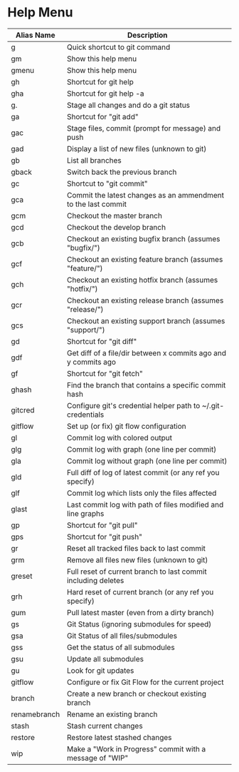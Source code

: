 # Help Menu

| Alias Name    | Description                                                    |
| ------------- | -------------------------------------------------------------- |
| g             | Quick shortcut to git command                                  |
| gm            | Show this help menu                                            |
| gmenu         | Show this help menu                                            |
| gh            | Shortcut for git help                                          |
| gha           | Shortcut for git help -a                                       |
| g.            | Stage all changes and do a git status                          |
| ga            | Shortcut for "git add"                                         |
| gac           | Stage files, commit (prompt for message) and push              |
| gad           | Display a list of new files (unknown to git)                   |
| gb            | List all branches                                              |
| gback         | Switch back the previous branch                                |
| gc            | Shortcut to "git commit"                                       |
| gca           | Commit the latest changes as an ammendment to the last commit  |
| gcm           | Checkout the master branch                                     |
| gcd           | Checkout the develop branch                                    |
| gcb           | Checkout an existing bugfix branch (assumes "bugfix/")         |
| gcf           | Checkout an existing feature branch (assumes "feature/")       |
| gch           | Checkout an existing hotfix branch (assumes "hotfix/")         |
| gcr           | Checkout an existing release branch (assumes "release/")       |
| gcs           | Checkout an existing support branch (assumes "support/")       |
| gd            | Shortcut for "git diff"                                        |
| gdf           | Get diff of a file/dir between x commits ago and y commits ago |
| gf            | Shortcut for "git fetch"                                       |
| ghash         | Find the branch that contains a specific commit hash           |
| gitcred       | Configure git's credential helper path to ~/.git-credentials   |
| gitflow       | Set up (or fix) git flow configuration                         |
| gl            | Commit log with colored output                                 |
| glg           | Commit log with graph (one line per commit)                    |
| gla           | Commit log without graph (one line per commit)                 |
| gld           | Full diff of log of latest commit (or any ref you specify)     |
| glf           | Commit log which lists only the files affected                 |
| glast         | Last commit log with path of files modified and line graphs    |
| gp            | Shortcut for "git pull"                                        |
| gps           | Shortcut for "git push"                                        |
| gr            | Reset all tracked files back to last commit                    |
| grm           | Remove all files new files (unknown to git)                    |
| greset        | Full reset of current branch to last commit including deletes  |
| grh           | Hard reset of current branch (or any ref you specify)          |
| gum           | Pull latest master (even from a dirty branch)                  |
| gs            | Git Status (ignoring submodules for speed)                     |
| gsa           | Git Status of all files/submodules                             |
| gss           | Get the status of all submodules                               |
| gsu           | Update all submodules                                          |
| gu            | Look for git updates                                           |
| gitflow       | Configure or fix Git Flow for the current project              |
| branch        | Create a new branch or checkout existing branch                |
| renamebranch  | Rename an existing branch                                      |
| stash         | Stash current changes                                          |
| restore       | Restore latest stashed changes                                 |
| wip           | Make a "Work in Progress" commit with a message of "WIP"       |

